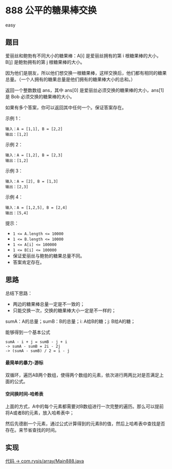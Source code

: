 # 888 公平的糖果棒交换

easy

## 题目

爱丽丝和鲍勃有不同大小的糖果棒：A[i] 是爱丽丝拥有的第 i 根糖果棒的大小，B[j] 是鲍勃拥有的第 j 根糖果棒的大小。

因为他们是朋友，所以他们想交换一根糖果棒，这样交换后，他们都有相同的糖果总量。（一个人拥有的糖果总量是他们拥有的糖果棒大小的总和。）

返回一个整数数组 ans，其中 ans[0] 是爱丽丝必须交换的糖果棒的大小，ans[1]是 Bob 必须交换的糖果棒的大小。

如果有多个答案，你可以返回其中任何一个。保证答案存在。

示例 1：
```
输入：A = [1,1], B = [2,2]
输出：[1,2]
```
示例 2：
```
输入：A = [1,2], B = [2,3]
输出：[1,2]
```
示例 3：
```
输入：A = [2], B = [1,3]
输出：[2,3]
```
示例 4：
```
输入：A = [1,2,5], B = [2,4]
输出：[5,4]
```

提示：
- `1 <= A.length <= 10000`
- `1 <= B.length <= 10000`
- `1 <= A[i] <= 100000`
- `1 <= B[i] <= 100000`
- 保证爱丽丝与鲍勃的糖果总量不同。
- 答案肯定存在。

## 思路

总结下思路：
- 两边的糖果棒总量一定是不一致的；
- 只能交换一次，交换的糖果棒大小一定是不一样的；

sumA：A的总量；sumB：B的总量；i: A给B的糖；j: B给A的糖；

能够得到一个基本公式
```
sumA - i + j = sumB - j + i
-> sumA - sumB = 2i - 2j
-> (sumA - sumB) / 2 = i - j
```

#### 最简单的暴力-游标

双循环，遍历AB两个数组，使得两个数组的元素，依次进行两两比对是否满足上面的公式。


#### 空间换时间-哈希表

上面的方式，A中的每个元素都需要对B数组进行一次完整的遍历。那么可以提前将A或者B的元素，放入哈希表中；

然后先德剧一个元素，通过公式计算得到的元素B的值，然后上哈希表中查找是否存在。来节省查找的时间。

## 实现

[代码 -> com.rysis/array/Main888.java](../../src/com/rysis/array/Main888.java)